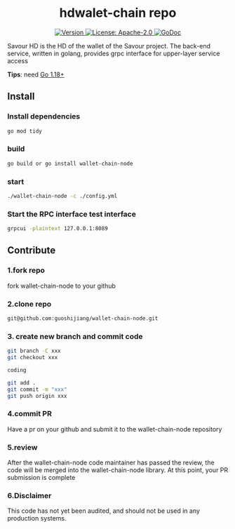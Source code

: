 <!--
parent:
  order: false
-->

<div align="center">
  <h1> hdwalet-chain  repo </h1>
</div>

<div align="center">
  <a href="https://github.com/savour-labs/wallet-chain-node/releases/latest">
    <img alt="Version" src="https://img.shields.io/github/tag/savour-labs/wallet-chain-node.svg" />
  </a>
  <a href="https://github.com/savour-labs/wallet-chain-node/blob/main/LICENSE">
    <img alt="License: Apache-2.0" src="https://img.shields.io/github/license/savour-labs/wallet-chain-node.svg" />
  </a>
  <a href="https://pkg.go.dev/github.com/savour-labs/wallet-chain-node">
    <img alt="GoDoc" src="https://godoc.org/github.com/savour-labs/wallet-chain-node?status.svg" />
  </a>
</div>

Savour HD is the HD of the wallet of the Savour project. The back-end service, written in golang, provides grpc interface for upper-layer service access

**Tips**: need [Go 1.18+](https://golang.org/dl/)

## Install

### Install dependencies
```bash
go mod tidy
```
### build
```bash
go build or go install wallet-chain-node
```

### start 
```bash
./wallet-chain-node -c ./config.yml
```

### Start the RPC interface test interface

```bash
grpcui -plaintext 127.0.0.1:8089
```

## Contribute

### 1.fork repo

fork wallet-chain-node to your github

### 2.clone repo

```bash
git@github.com:guoshijiang/wallet-chain-node.git
```

### 3. create new branch and commit code

```bash
git branch -C xxx
git checkout xxx

coding

git add .
git commit -m "xxx"
git push origin xxx
```

### 4.commit PR

Have a pr on your github and submit it to the wallet-chain-node repository

### 5.review 

After the wallet-chain-node code maintainer has passed the review, the code will be merged into the wallet-chain-node library. At this point, your PR submission is complete

### 6.Disclaimer

This code has not yet been audited, and should not be used in any production systems.
